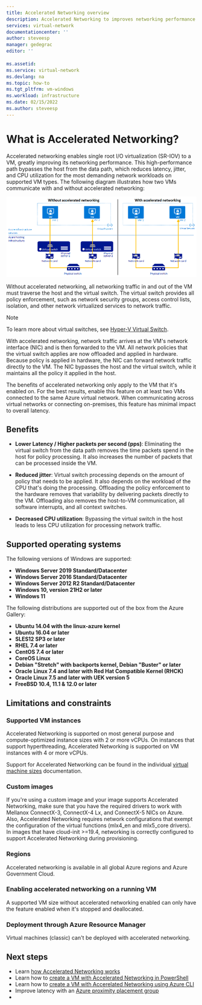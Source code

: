 ```yaml
---
title: Accelerated Networking overview
description: Accelerated Networking to improves networking performance of Azure VMs.
services: virtual-network
documentationcenter: ''
author: steveesp
manager: gedegrac
editor: ''

ms.assetid:
ms.service: virtual-network
ms.devlang: na
ms.topic: how-to
ms.tgt_pltfrm: vm-windows
ms.workload: infrastructure
ms.date: 02/15/2022
ms.author: steveesp
---
```


# What is Accelerated Networking?

Accelerated networking enables single root I/O virtualization (SR-IOV) to a VM, greatly improving its networking performance. This high-performance path bypasses the host from the data path, which reduces latency, jitter, and CPU utilization for the most demanding network workloads on supported VM types. The following diagram illustrates how two VMs communicate with and without accelerated networking:

![Communication between Azure virtual machines with and without accelerated networking](./media/create-vm-accelerated-networking/accelerated-networking.png)

Without accelerated networking, all networking traffic in and out of the VM must traverse the host and the virtual switch. The virtual switch provides all policy enforcement, such as network security groups, access control lists, isolation, and other network virtualized services to network traffic.

> [!NOTE]
> To learn more about virtual switches, see [Hyper-V Virtual Switch](/windows-server/virtualization/hyper-v-virtual-switch/hyper-v-virtual-switch).

With accelerated networking, network traffic arrives at the VM's network interface (NIC) and is then forwarded to the VM. All network policies that the virtual switch applies are now offloaded and applied in hardware. Because policy is applied in hardware, the NIC can forward network traffic directly to the VM. The NIC bypasses the host and the virtual switch, while it maintains all the policy it applied in the host.

The benefits of accelerated networking only apply to the VM that it's enabled on. For the best results, enable this feature on at least two VMs connected to the same Azure virtual network. When communicating across virtual networks or connecting on-premises, this feature has minimal impact to overall latency.

## Benefits

- **Lower Latency / Higher packets per second (pps)**: Eliminating the virtual switch from the data path removes the time packets spend in the host for policy processing. It also increases the number of packets that can be processed inside the VM.

- **Reduced jitter**: Virtual switch processing depends on the amount of policy that needs to be applied. It also depends on the workload of the CPU that's doing the processing. Offloading the policy enforcement to the hardware removes that variability by delivering packets directly to the VM. Offloading also removes the host-to-VM communication, all software interrupts, and all context switches.

- **Decreased CPU utilization**: Bypassing the virtual switch in the host leads to less CPU utilization for processing network traffic.

## Supported operating systems

The following versions of Windows are supported:

- **Windows Server 2019 Standard/Datacenter**
- **Windows Server 2016 Standard/Datacenter** 
- **Windows Server 2012 R2 Standard/Datacenter**
- **Windows 10, version 21H2 or later**
- **Windows 11**

The following distributions are supported out of the box from the Azure Gallery: 
- **Ubuntu 14.04 with the linux-azure kernel**
- **Ubuntu 16.04 or later** 
- **SLES12 SP3 or later** 
- **RHEL 7.4 or later**
- **CentOS 7.4 or later**
- **CoreOS Linux**
- **Debian "Stretch" with backports kernel, Debian "Buster" or later**
- **Oracle Linux 7.4 and later with Red Hat Compatible Kernel (RHCK)**
- **Oracle Linux 7.5 and later with UEK version 5**
- **FreeBSD 10.4, 11.1 & 12.0 or later**

## Limitations and constraints

### Supported VM instances

Accelerated Networking is supported on most general purpose and compute-optimized instance sizes with 2 or more vCPUs. On instances that support hyperthreading, Accelerated Networking is supported on VM instances with 4 or more vCPUs. 

Support for Accelerated Networking can be found in the individual [virtual machine sizes](../virtual-machines/sizes.md) documentation. 

### Custom images


If you're using a custom image and your image supports Accelerated Networking, make sure that you have the required drivers to work with Mellanox ConnectX-3, ConnectX-4 Lx, and ConnectX-5 NICs on Azure. Also, Accelerated Networking requires network configurations that exempt the configuration of the virtual functions (mlx4_en and mlx5_core drivers). In images that have cloud-init >=19.4, networking is correctly configured to support Accelerated Networking during provisioning.

### Regions

Accelerated networking is available in all global Azure regions and Azure Government Cloud.

### Enabling accelerated networking on a running VM

A supported VM size without accelerated networking enabled can only have the feature enabled when it's stopped and deallocated.

### Deployment through Azure Resource Manager

Virtual machines (classic) can't be deployed with accelerated networking.

## Next steps
* Learn [how Accelerated Networking works](./accelerated-networking-how-it-works.md)
* Learn how to [create a VM with Accelerated Networking in PowerShell](./create-vm-accelerated-networking-powershell.md)
* Learn how to [create a VM with Accerelated Networking using Azure CLI](./create-vm-accelerated-networking-cli.md)
* Improve latency with an [Azure proximity placement group](../virtual-machines/co-location.md)
* 
